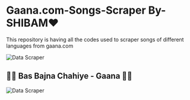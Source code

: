 # Gaana.com-Songs-Scraper By- SHIBAM❤

This repository is having all the codes used to scraper songs of different languages from gaana.com

![Data Scraper](https://media.tenor.com/_sqokf9IefMAAAAS/gaana.gif)


## 🎵🎵 Bas Bajna Chahiye - Gaana 🎵🎵

![Data Scraper](https://bombaypaparazzi.com/wp-content/uploads/2020/09/4a-Gifs_43.gif)
